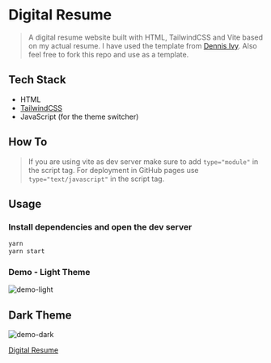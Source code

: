 # Digital Resume

> A digital resume website built with HTML, TailwindCSS and Vite based on my actual resume. I have used the template from [Dennis Ivy](https://github.com/divanov11/Digital-Resume).
> Also feel free to fork this repo and use as a template.

## Tech Stack

- HTML
- [TailwindCSS](https://tailwindcss.com/)
- JavaScript (for the theme switcher)

## How To

> If you are using vite as dev server make sure to add `type="module"` in the script tag. For deployment in GitHub pages use `type="text/javascript"` in the script tag.

## Usage

### Install dependencies and open the dev server

```bash
yarn
yarn start
```

### Demo - Light Theme

![demo-light](https://user-images.githubusercontent.com/78271602/185386776-d1bab992-30c1-443c-b56e-ebcffe61bf96.png)

## Dark Theme

![demo-dark](https://user-images.githubusercontent.com/78271602/185386816-97207c1a-b694-411c-b70a-df2689f729b8.png)

[Digital Resume](https://apicgg.github.io/digital-resume/)

